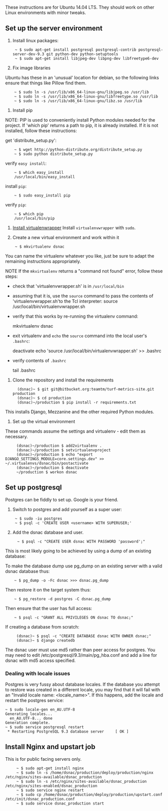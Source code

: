 These instructions are for Ubuntu 14.04 LTS. They should work on other Linux environments with minor tweaks.

## Set up the server environment

1. Install linux packages:

        ~ $ sudo apt-get install postgresql postgresql-contrib postgresql-server-dev-9.3 git python-dev python-setuptools
        ~ $ sudo apt-get install libjpeg-dev libpng-dev libfreetype6-dev

1. Fix image libraries

Ubuntu has these in an 'unusual' location for debian, so the following links ensure that things like Pillow find them.

        ~ $ sudo ln -s /usr/lib/x86_64-linux-gnu/libjpeg.so /usr/lib
        ~ $ sudo ln -s /usr/lib/x86_64-linux-gnu/libfreetype.so /usr/lib
        ~ $ sudo ln -s /usr/lib/x86_64-linux-gnu/libz.so /usr/lib

1. Install pip

NOTE: PIP is used to conveniently install Python modules needed for the project. If 'which pip' returns a path to pip, it is already installed. If it is not installed, follow these instructions:

get 'distribute_setup.py':

        ~ $ wget http://python-distribute.org/distribute_setup.py
        ~ $ sudo python distribute_setup.py

verify `easy install`:

        ~ $ which easy_install
        /usr/local/bin/easy_install

install `pip`:

        ~ $ sudo easy_install pip

verify `pip`:

        ~ $ which pip
        /usr/local/bin/pip


1. [Install virtualenwrapper](http://virtualenvwrapper.readthedocs.org/en/latest/install.html)
Install `virtualenvwrapper` with `sudo`.

7. Create a new virtual environment and work within it

        ~ $ mkvirtualenv dsnac

You can name the virtualenv whatever you like, just be sure to adapt the remaining instructions appropriately.

NOTE If the `mkvirtualenv` returns a "command not found" error, follow these steps:

- check that 'virtualenvwrapper.sh' is in `/usr/local/bin`

- assuming that it is, use the `source` command to pass the contents of 'virtualenvwrapper.sh'to the Tcl interpreter:
    source /usr/local/bin/virtualenvwrapper.sh

- verify that this works by re-running the virtualenv command:

    mkvirtualenv dsnac

- exit virtualenv and `echo` the `source` command into the local user's `.bashrc`:

    deactivate
    echo 'source /usr/local/bin/virtualenvwrapper.sh' >> .bashrc

- verify contents of `.bashrc`

    tail .bashrc

1. Clone the repository and install the requirements

         (dsnac)~ $ git git@bitbucket.org:teamtm/turf-metrics-site.git production
         (dsnac)~ $ cd production
         (dsnac)~/production $ pip install -r requirements.txt

This installs Django, Mezzanine and the other required Python modules.

1. Set up the virtual environment

These commands assume the settings and virtualenv - edit them as necessary.

         (dsnac)~/production $ add2virtualenv .
         (dsnac)~/production $ setvirtualenvproject
         (dsnac)~/production $ echo "export DJANGO_SETTINGS_MODULE=core.settings.dev" >> ~/.virtualenvs/dsnac/bin/postactivate
         (dsnac)~/production $ deactivate
         ~/production $ workon dsnac

## Set up postgresql

Postgres can be fiddly to set up. Google is your friend.

1. Switch to postgres and add yourself as a super user:

        ~ $ sudo -iu postgres
        ~ $ psql -c 'CREATE USER <username> WITH SUPERUSER;'

1. Add the dsnac database and user.

         ~ $ psql -c "CREATE USER dsnac WITH PASSWORD 'password';"

This is most likely going to be achieved by using a dump of an existing database:

To make the database dump use pg_dump on an existing server with a valid dsnac database thus:

        ~ $ pg_dump -o -Fc dsnac >>> dsnac.pg_dump

Then restore it on the target system thus:

        ~ $ pg_restore -d postgres -C dsnac.pg_dump

Then ensure that the user has full access:

        ~ $ psql -c "GRANT ALL PRIVILEGES ON dsnac TO dsnac;"

If creating a database from scratch:

         (dsnac)~ $ psql -c "CREATE DATABASE dsnac WITH OWNER dsnac;"
         (dsnac)~ $ django createdb

The dsnac user must use md5 rather than peer access for postgres.
You may need to edit /etc/postgresql/9.3/main/pg_hba.conf and add a line for dsnac with md5 access specified.

### Dealing with locale issues

Postgres is very fussy about database locales. If the database you attempt to restore was created in a different locale,
you may find that it will fail with an "Invalid locale name: <locale_name>". If this happens, add the locale and restart
the postgres service:

    ~ $ sudo locale-gen en_AU.UTF-8
    Generating locales...
      en_AU.UTF-8... done
    Generation complete.
    ~ $ sudo service postgresql restart
     * Restarting PostgreSQL 9.3 database server     [ OK ]

## Install Nginx and upstart job

This is for public facing servers only.

         ~ $ sudo apt-get install nginx
         ~ $ sudo ln -s /home/dsnac/production/deploy/production/nginx /etc/nginx/sites-available/dsnac_production
         ~ $ sudo ln -s /etc/nginx/sites-available/dsnac_production /etc/nginx/sites-enabled/dsnac_production
         ~ $ sudo service nginx restart
         ~ $ sudo cp /home/dsnac/production/deploy/production/upstart.conf /etc/init/dsnac_production.conf
         ~ $ sudo service dsnac_production start